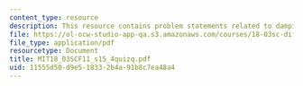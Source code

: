 ```yaml
---
content_type: resource
description: This resource contains problem statements related to damping and amplitude.
file: https://ol-ocw-studio-app-qa.s3.amazonaws.com/courses/18-03sc-differential-equations-fall-2011/11555d50d9e518332b4a91b8c7ea48a4_MIT18_03SCF11_s15_4quizq.pdf
file_type: application/pdf
resourcetype: Document
title: MIT18_03SCF11_s15_4quizq.pdf
uid: 11555d50-d9e5-1833-2b4a-91b8c7ea48a4
---
```

